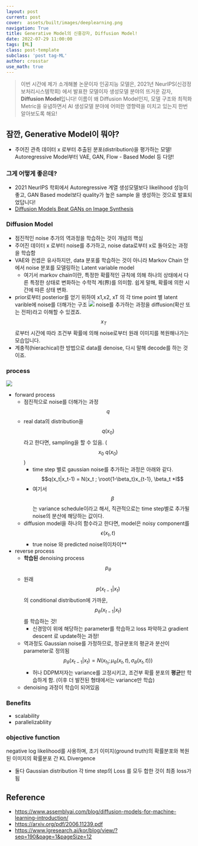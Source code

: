 ```yaml
---
layout: post
current: post
cover:  assets/built/images/deeplearning.png
navigation: True
title: Generative Model의 신흥강자, Diffusion Model!
date: 2022-07-29 11:00:00
tags: [ML]
class: post-template
subclass: 'post tag-ML'
author: crosstar
use_math: true
---
```

> 이번 시간에 제가 소개해볼 논문이자 인공지능 모델은, 2021년 NeurIPS(신겅정보처리시스템학회) 에서 발표한 모델이자 생성모델 분야의 뜨거운 감자, **Diffusion Model**입니다!
>  이름이 왜 Diffusion Model인지, 모델 구조와 최적화 Metric을 유념하면서 AI 생성모델 분야에 어떠한 영향력을 미치고 있는지 한번 알아보도록 해요!

## 잠깐, Generative Model이 뭐야? 
- 주어진 관측 데이터 x 로부터 추출된 분포(distribution)을 평가하는 모델! Autoregressive Model부터 VAE, GAN, Flow - Based Model 등 다양!

### 그게 어떻게 좋은데?
- 2021 NeurIPS 학회에서 Autoregressive 계열 생성모델보다 likelihood 성능이 좋고, GAN Based model보다 quality가 높은 sample 을 생성하는 것으로 발표되었답니다!
- [Diffusion Models Beat GANs on Image Synthesis](https://paperswithcode.com/paper/diffusion-models-beat-gans-on-image-synthesis)
### Diffusion Model
- 점진적인 noise 추가의 역과정을 학습하는 것이 개념의 핵심
- 주어진 데이터 x 로부터 noise를 추가하고, noise data로부터 x로 돌아오는 과정을 학습함
- VAE와 컨셉은 유사하지만, data 분포를 학습하는 것이 아니라 Markov Chain 안에서 noise 분포를 모델링하는 Latent variable model
  - 여기서 markov chain이란, 특정한 확률적인 규칙에 의해 하나의 상태에서 다른 특정한 상태로 변화하는 수학적 계(界)를 의미함. 쉽게 말해, 확률에 의한 시간에 따른 상태 변화.
- prior로부터 posterior를 얻기 위하여 x1,x2, xT 의 각 time point 별 latent varible에 noise를 더해가는 구조
  ![](https://velog.velcdn.com/images/crosstar1228/post/30bdb629-19dc-4948-a4fb-59d25fd09ddd/image.png)
noise를 추가하는 과정을 diffusion(확산 또는 전파)라고 이해할 수 있겠죠. 
 $$x_T$$ 로부터 시간에 따라 조건부 확률에 의해 noise로부터 원래 이미지를 복원해나가는 모습입니다.
- 계충적(hierachical)한 방법으로 data를 denoise, 다시 말해 decode를 하는 것이죠.


### process
![](https://velog.velcdn.com/images/crosstar1228/post/2917dd77-3028-43f5-9348-5f2ea581f471/image.png)

- forward process
  - 점진적으로 noise를 더해가는 과정 $$q$$
  - real data의 distribution을 $$q(x_0)$$라고 한다면, sampling을 할 수 있음. ($$x_0 ~ q(x_0)$$)
    - time step 별로 gaussian noise를 추가하는 과정은 아래와 같다.
      $$q(x_t|x_t-1) = N(x_t ; \root{1-\beta_t}x_{t-1}, \beta_t *I$$
    - 여기서 $$\beta$$ 는 variance schedule이라고 해서, 직관적으로는 time step별로 추가될  noise의 분산에 해당하는 값이다.
  - diffusion model을 하나의 함수라고 한다면, model은 noisy component를 $$\epsilon(x_t, t)$$ 
    - true noise 와 predicted noise의이차이**
- reverse process
  - **학습된** denoising process $$p_\theta$$
  - 원래 $$p(x_{t-1}|x_t)$$의 conditional distribution에 가까운, $$p_\theta(x_{t-1}|x_t)$$를 학습하는 것!
    - 신경망이 위에 해당하는 parameter를 학습하고 loss 파악하고 gradient descent 로 update하는 과정!
  - 역과정도 Gaussian noise를 가정하므로, 정규분포의 평균과 분산이 parameter로 정의됨
    $$p_\theta(x_{t-1}|x_t) = N(x_{t_1}; \mu_\theta(x_t, t), \sigma_\theta(x_t, t)))$$
    - 허나 DDPM저자는 variance를 고정시키고, 조건부 확률 분포의 **평균**만 학습하게 함. (이후 더 발전된 형태에서는 variance만 학습)
  - denoising 과정이 학습이 되어있음

### Benefits
- scalability
- parallelizabliity

### objective function
negative log likelihood를 사용하며, 초기 이미지(ground truth)의 확률분포와 복원된 이미지의 확률분포 간 KL Divergence
- 둘다 Gaussian distribution
각 time step의 Loss 를 모두 합한 것이 최종 loss가 됨
## Reference
- https://www.assemblyai.com/blog/diffusion-models-for-machine-learning-introduction/
- https://arxiv.org/pdf/2006.11239.pdf
- https://www.lgresearch.ai/kor/blog/view/?seq=190&page=1&pageSize=12